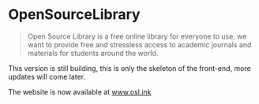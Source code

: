 # OpenSourceLibrary

> Open Source Library is a free online library for everyone to use, 
we want to provide free and stressless access to academic journals and materials for students around the world.  

This version is still building, this is only the skeleton of the front-end, more updates will come later.  

The website is now available at www.osl.ink
